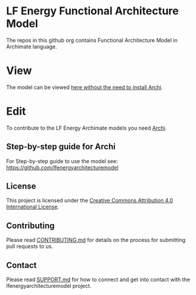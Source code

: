 <!--
SPDX-FileCopyrightText: 2017-2022 Contributors to the lfenergyarchitecturemodel project

SPDX-License-Identifier: CC-BY-4.0
-->

# LF Energy Functional Architecture Model

The repos in this github org contains Functional Architecture Model in Archimate language. 

# View 
The model can be viewed [here without the need to install Archi](https://lcrowleyepri.github.io/).

# Edit  
To contribute to the LF Energy Archimate models you need [Archi](https://www.archimatetool.com/). 

## Step-by-step guide for Archi
For Step-by-step guide to use the model see: https://github.com/lfenergyarchitecturemodel

## License
This project is licensed under the [Creative Commons Attribution 4.0 International License](https://github.com/lfenergyarchitecturemodel/.github/blob/main/LISENSE).

## Contributing
Please read [CONTRIBUTING.md](https://github.com/lfenergyarchitecturemodel/.github/blob/main/CONTRIBUTING.md) for details on the process for submitting pull requests to us.

## Contact
Please read [SUPPORT.md](https://github.com/lfenergyarchitecturemodel/.github/blob/main/SUPPORT.md) for how to connect and get into contact with the lfenergyarchitecturemodel project.
